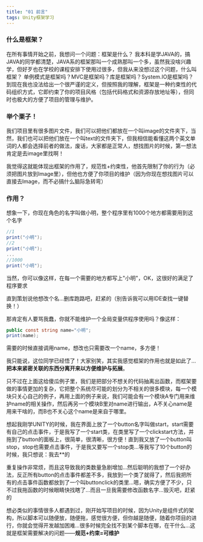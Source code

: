 ```yaml
---
title: "01 前言"
tags: Unity框架学习
---
```

### 什么是框架？
在所有事情开始之前，我想问一个问题：框架是什么？
我本科是学JAVA的，搞JAVA的同学都清楚，JAVA系的框架那叫一个成熟那叫一个多，虽然我没啥兴趣学，但好歹也在学校的课程安排下使用过很多，但我从来没想过这个问题，什么叫框架？
单例模式是框架吗？MVC是框架吗？库是框架吗？System.IO是框架吗？
到现在我也没法给出一个很严谨的定义，但按照我的理解，框架是一种约束性的代码组织方式，它即约束了你的项目风格（包括代码格式和资源存放地址等），但同时也极大的方便了项目的管理与维护。

### 举个栗子！

我们项目里有很多图片文件，我们可以把他们都放在一个叫image的文件夹下，当然，我们也可以把他们放在一个叫text的文件夹下，但我相信能看懂这两个英文单词的人都会选择前者的做法，废话，大家都是正常人，想找图片的时候，第一想法肯定是去image里找啊！

我觉得这就能体现出框架的作用了，规范性+约束性，他首先限制了你的行为（必须把图片放到Image里），但他也方便了你项目的维护（因为你现在想找图片可以直接去Image，而不必搞什么脑际急转弯）

### 作用？

想象一下，你现在角色的名字叫做小明，整个程序里有1000个地方都需要用到这个名字

```c#
//1
print("小明");
//2
print("小明");
...
//1000
print("小明");
```

当然，你可以像这样，在每一个需要的地方都写上"小明"，OK，这很好的满足了程序要求

直到策划说他想改个名...删库跑路吧，赶紧的（别告诉我可以用IDE查找一键替换！）

那肯定有人要骂我蠢，你就不能维护一个全局变量供程序使用吗？像这样：

```c#
public const string name="小明";
print(name);
```
需要的时候直接调用name，想改也只需要改一个name，多方便！

我只能说，这位同学已经悟了！大家别笑，其实我感觉框架的作用也就是如此了...**把本来紧密关联的东西分离开来以方便维护与拓展**。

只不过在上面这给傻瓜例子里，我们是把部分不想关的代码抽离出函数，而框架要做的事情更加的复杂，它把整个系统尽可能的划分为不相关的很多模块，每一个模块只关心自己的例子，再用上面的例子来说，我们可能会有一个模块A专门用来维护name的相关操作，然后再另一个模块B里对name进行输出，A不关心name是用来干啥的，而B也不关心这个name是来自于哪里。

想起我刚学UNITY的时候，我在界面上放了一个button名字叫做start，start需要有自己的点击事件，于是我写了一个start类，在类里写了一个clickstart方法，并拖到了button的面板上，很简单，很清晰，很方便！直到我又放了一个button叫stop，stop也需要点击事件，于是我又要写一个stop类...等我写了10个button的时候，我只想说：我去**的

重复操作非常烦，而且这导致我的类数量急剧增加...然后聪明的我想了一个好办法，反正所有button的点击事件都差不多，我放到一个类了就得了，然后我把所有的点击事件函数都放到了一个叫buttonclick的类里...嗯，确实方便了不少，只不过我拖函数的时候眼睛快找瞎了...而且一旦我需要修改函数名字...毁灭吧，赶紧的

想必类似的事情很多人都遇到过，刚开始写项目的时候，因为Unity是组件式的架构，所以脚本可以随便放，随便拖，感觉很方便，但你越是随便，随着你项目的进行，你就会觉得开发越加困难...很多时候完全找不到某个脚本在哪，在干什么...这就是框架需要解决的问题——**规范+约束=可维护**
